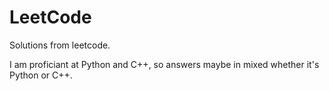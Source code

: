 # LeetCode
Solutions from leetcode.

I am proficiant at Python and C++, so answers maybe in mixed whether it's Python or C++.
